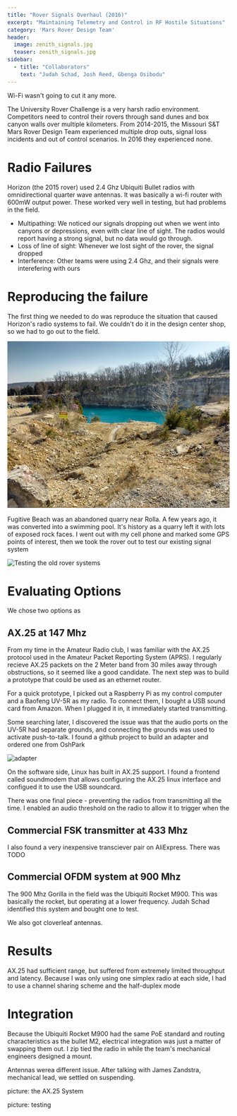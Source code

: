 ```yaml
---
title: "Rover Signals Overhaul (2016)"
excerpt: "Maintaining Telemetry and Control in RF Hostile Situations"
category: 'Mars Rover Design Team'
header:
  image: zenith_signals.jpg
  teaser: zenith_signals.jpg
sidebar:
  - title: "Collaborators"
    text: "Judah Schad, Josh Reed, Gbenga Osibodu"
---
```


Wi-Fi wasn't going to cut it any more.

The University Rover Challenge is a very harsh radio environment. Competitors need to control their rovers through sand dunes and box canyon walls over multiple kilometers. From 2014-2015, the Missouri S&T Mars Rover Design Team experienced multiple drop outs, signal loss incidents and out of control scenarios. In 2016 they experienced none.

# Radio Failures

Horizon (the 2015 rover) used 2.4 Ghz Ubiquiti Bullet radios with omnidirectional quarter wave antennas. It was basically a wi-fi router with 600mW output power. These worked very well in testing, but had problems in the field. 

* Multipathing: We noticed our signals dropping out when we went into canyons or depressions, even with clear line of sight. The radios would report having a strong signal, but no data would go through.
* Loss of line of sight: Whenever we lost sight of the rover, the signal dropped
* Interference: Other teams were using 2.4 Ghz, and their signals were interefering with ours


# Reproducing the failure

The first thing we needed to do was reproduce the situation that caused Horizon's radio systems to fail. We couldn't do it in the design center shop, so we had to go out to the field.

![Fugitive Beach](images/fugitive_beach_1.jpg)

Fugitive Beach was an abandoned quarry near Rolla. A few years ago, it was converted into a swimming pool. It's history as a quarry left it with lots of exposed rock faces. I went out with my cell phone and marked some GPS points of interest, then we took the rover out to test our existing signal system

![Testing the old rover systems](images/fugitive_beach_2.jpg)


# Evaluating Options

We chose two options as 

## AX.25 at 147 Mhz

From my time in the Amateur Radio club, I was familiar with the AX.25 protocol used in the Amateur Packet Reporting System (APRS). I regularly recieve AX.25 packets on the 2 Meter band from 30 miles away through obstructions, so it seemed like a good candidate. The next step was to build a prototype that could be used as an ethernet router.

For a quick prototype, I picked out a Raspberry Pi as my control computer and a Baofeng UV-5R as my radio. To connect them, I bought a USB sound card from Amazon. When I plugged it in, it immediately started transmitting.

Some searching later, I discovered the issue was that the audio ports on the UV-5R had separate grounds, and connecting the grounds was used to activate push-to-talk. I found a github project to build an adapter and ordered one from OshPark

![adapter](images/uv5r_adapter.jpg)

On the software side, Linux has built in AX.25 support. I found a frontend called soundmodem that allows configuring the AX.25 linux interface and configued it to use the USB soundcard.

There was one final piece - preventing the radios from transmitting all the time. I enabled an audio threshold on the radio to allow it to trigger when the 

## Commercial FSK transmitter at 433 Mhz

I also found a very inexpensive transciever pair on AliExpress. There was TODO



## Commercial OFDM system at 900 Mhz

The 900 Mhz Gorilla in the field was the Ubiquiti Rocket M900. This was basically the rocket, but operating at a lower frequency. Judah Schad identified this system and bought one to test.

We also got cloverleaf antennas.

# Results

AX.25 had sufficient range, but suffered from extremely limited throughput and latency. Because I was only using one simplex radio at each side, I had to use a channel sharing scheme and the half-duplex mode 

# Integration

Because the Ubiquiti Rocket M900 had the same PoE standard and routing characteristics as the bullet M2, electrical integration was just a matter of swapping them out. I zip tied the radio in while the team's mechanical engineers designed a mount. 

Antennas werea different issue. After talking with James Zandstra, mechanical lead, we settled on suspending.

picture: the AX.25 System

picture: testing